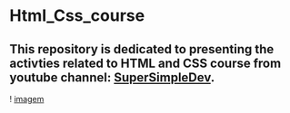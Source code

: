 # Html_Css_course

## This repository is dedicated to presenting the activties related to HTML and CSS course from youtube channel: [SuperSimpleDev](https://www.youtube.com/watch?v=G3e-cpL7ofc).

! [imagem](https://i.ytimg.com/vi/G3e-cpL7ofc/hqdefault.jpg?sqp=-oaymwEnCPYBEIoBSFryq4qpAxkIARUAAIhCGAHYAQHiAQoIGBACGAY4AUAB&rs=AOn4CLCz2FdHC8EnvDgJVrBjWMalbsV2hA)
